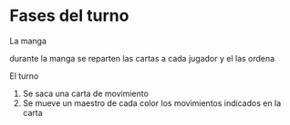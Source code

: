 # Fases del turno


La manga

durante la manga se reparten las cartas a cada jugador y el las ordena

El turno

1. Se saca una carta de movimiento
2. Se mueve un maestro de cada color los movimientos indicados en la carta